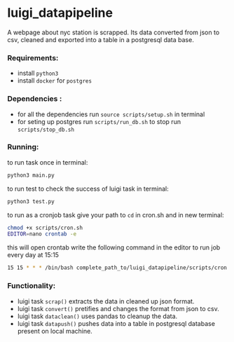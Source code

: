 # luigi_datapipeline 
A webpage about nyc station is scrapped. Its data converted from json to csv, cleaned and exported into a table in a postgresql data base.

### Requirements:
* install `python3` 
* install `docker` for `postgres` 

### Dependencies :
* for all the dependencies run `source scripts/setup.sh` in terminal
* for seting up postgres run `scripts/run_db.sh` to stop run `scripts/stop_db.sh`

 
### Running:
to run task once in terminal:
```bash
python3 main.py
```
to run test to check the success of luigi task in terminal:
```bash
python3 test.py 
```

to run as a cronjob task give your path to `cd` in cron.sh and in new terminal:
```bash
chmod +x scripts/cron.sh
EDITOR=nano crontab -e
```
this will open crontab write the following command in the editor to run job every day at 15:15 
```bash
15 15 * * * /bin/bash complete_path_to/luigi_datapipeline/scripts/cron.sh
```

### Functionality:
* luigi task `scrap()` extracts the data in cleaned up json format.
* luigi task `convert()` pretifies and changes the format from json to csv.
* luigi task `dataclean()` uses pandas to cleanup the data. 
* luigi task `datapush()` pushes data into a table in postgresql database present on local machine.

